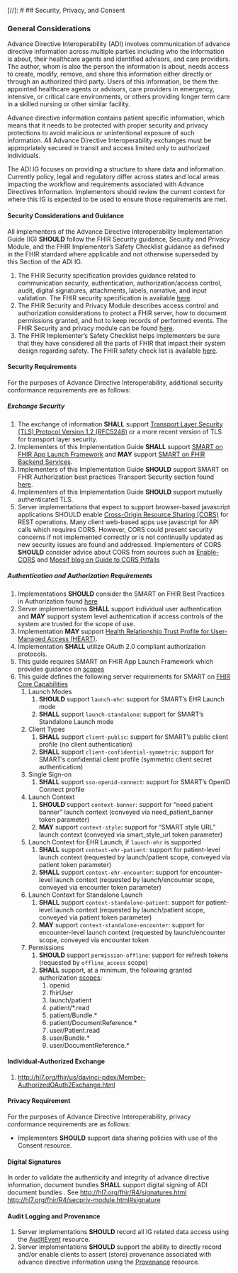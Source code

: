 [//]: #  ## Security, Privacy, and Consent 

### General Considerations

Advance Directive Interoperability (ADI) involves communication of advance directive information across multiple parties including who the information is about, their healthcare agents and identified advisors, and care providers. The author, whom is also the person the information is about, needs access to create, modify, remove, and share this information either directly or through an authorized third party. Users of this information, be them the appointed healthcare agents or advisors, care providers in emergency, intensive, or critical care environments, or others providing longer term care in a skilled nursing or other similar facility.

Advance directive information contains patient specific information, which means that it needs to be protected with proper security and privacy protections to avoid malicious or unintentional exposure of such information. All Advance Directive Interoperability exchanges must be appropriately secured in transit and access limited only to authorized individuals.

The ADI IG focuses on providing a structure to share data and information. Currently policy, legal and regulatory differ across states and local areas impacting the workflow and requirements associated with Advance Directives Information. Implementors should review the current context for where this IG is expected to be used to ensure those requirements are met.


#### Security Considerations and Guidance
All implementers of the Advance Directive Interoperability Implementation Guide (IG) **SHOULD** follow the FHIR Security guidance, Security and Privacy Module, and the FHIR Implementer’s Safety Checklist guidance as defined in the FHIR standard where applicable and not otherwise superseded by this Section of the ADI IG.

1.	The FHIR Security specification provides guidance related to communication security, authentication, authorization/access control, audit, digital signatures, attachments, labels, narrative, and input validation. The FHIR security specification is available [here](http://hl7.org/fhir/R4/security.html).
2.	The FHIR Security and Privacy Module describes access control and authorization considerations to protect a FHIR server, how to document permissions granted, and hot to keep records of performed events. The FHIR Security and privacy module can be found [here](http://hl7.org/fhir/R4/secpriv-module.html).
3.	The FHIR Implementer’s Safety Checklist helps implementers be sure that they have considered all the parts of FHIR that impact their system design regarding safety. The FHIR safety check list is available [here](http://hl7.org/fhir/R4/safety.html).

#### Security Requirements
For the purposes of Advance Directive Interoperability, additional security conformance requirements are as follows:

##### Exchange Security
1. The exchange of information **SHALL** support [Transport Layer Security (TLS) Protocol Version 1.2 (RFC5246)](https://www.rfc-editor.org/rfc/rfc5246) or a more recent version of TLS for transport layer security.
2.	Implementers of this Implementation Guide **SHALL** support [SMART on FHIR App Launch Framework](http://hl7.org/fhir/smart-app-launch/index.html) and **MAY** support [SMART on FHIR Backend Services](https://hl7.org/fhir/uv/bulkdata/authorization/index.html).
3.	Implementers of this Implementation Guide **SHOULD** support SMART on FHIR Authorization best practices Transport Security section found [here](https://docs.smarthealthit.org/authorization/best-practices/#11--transport-security).
4.	Implementers of this Implementation Guide **SHOULD** support mutually authenticated TLS.
5.	Server implementations that expect to support browser-based javascript applications SHOULD enable [Cross-Origin Resource Sharing (CORS)](https://www.w3.org/TR/cors/) for REST operations. Many client web-based apps use javascript for API calls which requires CORS. However, CORS could present security concerns if not implemented correctly or is not continually updated as new security issues are found and addressed. Implementers of CORS **SHOULD** consider advice about CORS from sources such as [Enable-CORS](http://enable-cors.org/) and [Moesif blog on Guide to CORS Pitfalls](https://www.moesif.com/blog/technical/cors/Authoritative-Guide-to-CORS-Cross-Origin-Resource-Sharing-for-REST-APIs/)  

##### Authentication and Authorization Requirements
1.	Implementations **SHOULD** consider the SMART on FHIR Best Practices in Authorization found [here](https://docs.smarthealthit.org/authorization/best-practices/)
2.	Server implementations **SHALL** support individual user authentication and **MAY** support system level authentication if access controls of the system are trusted for the scope of use.
3. Implementation **MAY** support [Health Relationship Trust Profile for User-Managed Access (HEART)](https://openid.net/specs/openid-heart-uma2-1_0.html).
4.	Implementation **SHALL** utilize OAuth 2.0 compliant authorization protocols.
5.	This guide requires SMART on FHIR App Launch Framework which provides guidance on [scopes](http://hl7.org/fhir/smart-app-launch/scopes-and-launch-context/index.html)
6.  This guide defines the following server requirements for SMART on [FHIR Core Capabilities](https://hl7.org/fhir/smart-app-launch/conformance/index.html#smart-on-fhir-core-capabilities-and-capability-sets)
    1.  Launch Modes
        1.  **SHOULD** support `launch-ehr`: support for SMART’s EHR Launch mode
        2.  **SHALL** support `launch-standalone`: support for SMART’s Standalone Launch mode
    2.  Client Types
        1.  **SHALL** support `client-public`: support for SMART’s public client profile (no client authentication)
        2.  **SHALL** support `client-confidential-symmetric`: support for SMART’s confidential client profile (symmetric client secret authentication)
    3.  Single Sign-on
        1.  **SHALL** support `sso-openid-connect`: support for SMART’s OpenID Connect profile
    4.  Launch Context
        1.  **SHOULD** support `context-banner`: support for “need patient banner” launch context (conveyed via need_patient_banner token parameter)
        2.  **MAY** support `context-style`: support for “SMART style URL” launch context (conveyed via smart_style_url token parameter)
    5.  Launch Context for EHR Launch, if `launch-ehr` is supported
        1.  **SHALL** support `context-ehr-patient`: support for patient-level launch context (requested by launch/patient scope, conveyed via patient token parameter)
        2.  **SHALL** support `context-ehr-encounter`: support for encounter-level launch context (requested by launch/encounter scope, conveyed via encounter token parameter)
    6.  Launch Context for Standalone Launch
        1.  **SHALL** support `context-standalone-patient`: support for patient-level launch context (requested by launch/patient scope, conveyed via patient token parameter)
        2.  **MAY** support `context-standalone-encounter`: support for encounter-level launch context (requested by launch/encounter scope, conveyed via encounter token 
    7.  Permissions 
        1.  **SHOULD** support `permission-offline`: support for refresh tokens (requested by `offline_access` scope)
        2.  **SHALL** support, at a minimum, the following granted authorization [scopes](http://hl7.org/fhir/smart-app-launch/scopes-and-launch-context/index.html):
            1.  openid
            2.	fhirUser
            3.	launch/patient
            4.	patient/*.read
            5.	patient/Bundle.*
            6.	patient/DocumentReference.*
            7.	user/Patient.read
            8.	user/Bundle.*
            8.	user/DocumentReference.*

#### Individual-Authorized Exchange
1.	http://hl7.org/fhir/us/davinci-pdex/Member-AuthorizedOAuth2Exchange.html

#### Privacy Requirement
For the purposes of Advance Directive Interoperability, privacy conformance requirements are as follows:
- Implementers **SHOULD** support data sharing policies with use of the Consent resource.

#### Digital Signatures
In order to validate the authenticity and integrity of advance directive information, document bundles **SHALL** support digital signing of ADI document bundles . See http://hl7.org/fhir/R4/signatures.html 
http://hl7.org/fhir/R4/secpriv-module.html#signature 

#### Audit Logging and Provenance
1.	Server implementations **SHOULD** record all IG related data access using the [AuditEvent](http://hl7.org/fhir/R4/auditevent.html) resource.
1.	Server implementations **SHOULD** support the ability to directly record and/or enable clients to assert (store) provenance associated with advance directive information using the [Provenance](http://hl7.org/fhir/R4/provenance.html) resource.

<!-- TODO Consider US Core requirements
https://www.hl7.org/fhir/us/core/security.html
-->